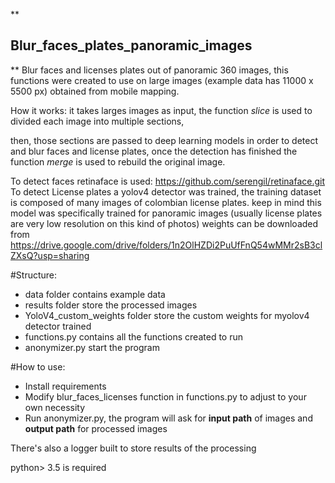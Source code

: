 **

## Blur_faces_plates_panoramic_images

**
Blur faces and licenses plates out of panoramic 360 images, this functions were created to use on large images (example data has 11000 x 5500 px) obtained from mobile mapping.

How it works: it takes larges images as input, the function *slice* is used to divided each image into multiple sections,

then, those sections are passed to deep learning models in order to detect and blur faces and license plates, once the detection has finished the function *merge* is used to rebuild the original image.

To detect faces retinaface is used: https://github.com/serengil/retinaface.git
To detect License plates a yolov4 detector was trained, the training dataset is composed of many images of colombian license plates. keep in mind this model was specifically trained for panoramic images
(usually license plates are very low resolution on this kind of photos) weights can be downloaded from https://drive.google.com/drive/folders/1n2OlHZDi2PuUfFnQ54wMMr2sB3clZXsQ?usp=sharing


 #Structure:

 - data folder contains example data
 - results folder store the processed images
 - YoloV4_custom_weights folder store the custom weights for myolov4 detector trained 
 - functions.py contains all the functions created to run
 - anonymizer.py start the program

 
#How to use:  

 - Install requirements
 - Modify blur_faces_licenses function in functions.py to adjust to your own necessity 
 - Run anonymizer.py, the program will ask for **input path** of images and **output path** for
   processed images

There's also a logger built to store results of the processing

python> 3.5 is required
